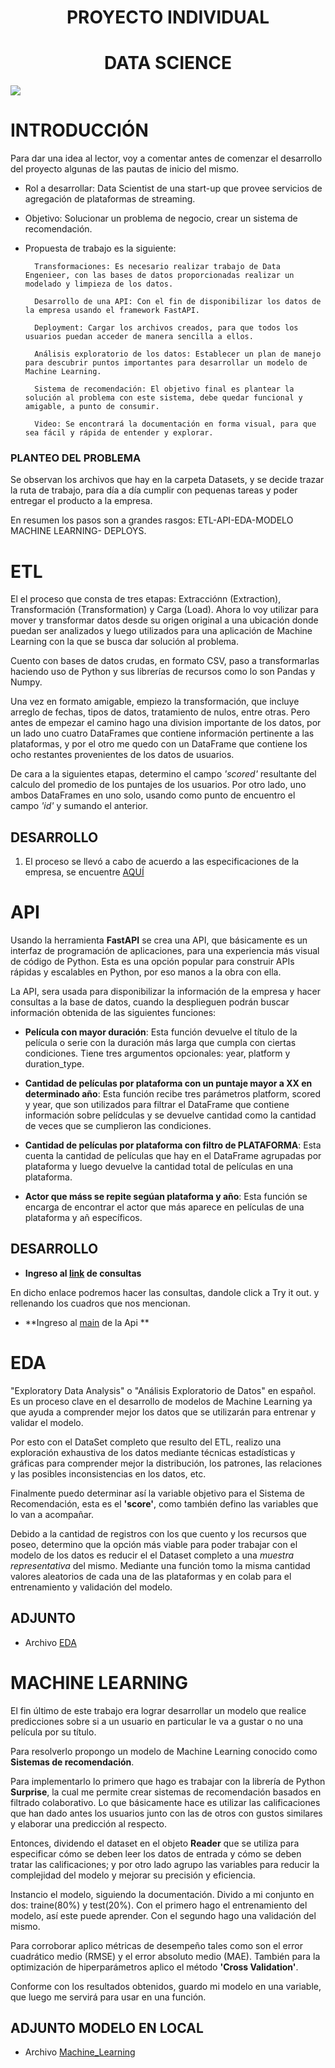 # <h1 align=center>PROYECTO INDIVIDUAL
## <h1 align=center> DATA SCIENCE </h1>


![](https://blog.soyhenry.com/content/images/2021/02/HEADER-BLOG-NEGRO-01.jpg)





# **INTRODUCCIÓN**


Para dar una idea al lector, voy a comentar antes de comenzar el desarrollo del proyecto algunas de las pautas de inicio del mismo.

- Rol a desarrollar: Data Scientist de una start-up que provee servicios de agregación de plataformas de streaming.

- Objetivo: Solucionar un problema de negocio, crear un sistema de recomendación.

- Propuesta de trabajo es la siguiente:

		Transformaciones: Es necesario realizar trabajo de Data Engenieer, con las bases de datos proporcionadas realizar un modelado y limpieza de los datos.

		Desarrollo de una API: Con el fin de disponibilizar los datos de la empresa usando el framework FastAPI.
		
		Deployment: Cargar los archivos creados, para que todos los usuarios puedan acceder de manera sencilla a ellos.

		Análisis exploratorio de los datos: Establecer un plan de manejo para descubrir puntos importantes para desarrollar un modelo de Machine Learning.

		Sistema de recomendación: El objetivo final es plantear la solución al problema con este sistema, debe quedar funcional y amigable, a punto de consumir.

		Video: Se encontrará la documentación en forma visual, para que sea fácil y rápida de entender y explorar.


### PLANTEO DEL PROBLEMA


Se observan los archivos que hay en la carpeta Datasets, y se decide trazar la ruta de trabajo, para día a día cumplir con pequenas tareas y poder entregar el producto a la empresa.


En resumen los pasos son a grandes rasgos: ETL-API-EDA-MODELO MACHINE LEARNING- DEPLOYS.


# ETL


El el proceso que consta de tres etapas: Extracciónn (Extraction), Transformación (Transformation) y Carga (Load). Ahora lo voy utilizar para mover y transformar datos desde su origen original a una ubicación donde puedan ser analizados y luego utilizados para una aplicación de Machine Learning con la que se busca dar solución al problema.

Cuento con bases de datos crudas, en formato CSV, paso a transformarlas haciendo uso de Python y sus librerías de recursos como lo son Pandas y Numpy. 


Una vez en formato amigable, empiezo la transformación, que incluye arreglo de fechas, tipos de datos, tratamiento de nulos, entre otras. Pero antes de empezar el camino hago una division importante de los datos, por un lado uno cuatro DataFrames que contiene información pertinente a las plataformas, y por el otro me quedo con un DataFrame que contiene los ocho restantes provenientes de los datos de usuarios.


De cara a la siguientes etapas, determino el campo *'scored'* resultante del calculo del promedio de los puntajes de los usuarios. Por otro lado, uno ambos DataFrames en uno solo, usando como punto de encuentro el campo *'id'* y sumando el anterior. 


## **DESARROLLO**
  
1.  El proceso se llevó a cabo de acuerdo a las especificaciones de la empresa, se encuentre [AQUÍ](https://github.com/AdrienzD/ML_y_DataEngineer/blob/main/ETL.ipynb) 

  
# API


Usando la herramienta **FastAPI** se crea una API, que básicamente es un interfaz de programación de aplicaciones, para una experiencia más visual de código de Python. Esta es una opción popular para construir APIs rápidas y escalables en Python, por eso manos a la obra con ella.


La API, sera usada para disponibilizar la información de la empresa y hacer consultas a la base de datos, cuando la desplieguen podrán buscar información obtenida de las siguientes funciones:


- **Película con mayor duración**: Esta función devuelve el título de la película o serie con la duración más larga que cumpla con ciertas condiciones. Tiene tres argumentos opcionales: year, platform y duration_type.


- **Cantidad de películas por plataforma con un puntaje mayor a XX en determinado año**: Esta función recibe tres parámetros platform, scored y year, que son utilizados para filtrar el DataFrame que contiene información sobre pelídculas y se devuelve cantidad como la cantidad de veces que se cumplieron las condiciones.


- **Cantidad de películas por plataforma con filtro de PLATAFORMA**: Esta cuenta la cantidad de películas que hay en el DataFrame agrupadas por plataforma y luego devuelve la cantidad total de películas en una plataforma.


- **Actor que máss se repite segúan plataforma y año**: Esta función se encarga de encontrar el actor que más aparece en películas de una plataforma y añ específicos.

## **DESARROLLO**
  
  - **Ingreso al [link](https://consultas-en-deploy.onrender.com/docs) de consultas**
  
  En dicho enlace podremos hacer las consultas, dandole click a Try it out. y rellenando los cuadros que nos mencionan.
  
  - **Ingreso al [main](https://github.com/AdrienzD/ML_y_DataEngineer/blob/main/main.py) de la Api **

# EDA


"Exploratory Data Analysis" o "Análisis Exploratorio de Datos" en español. Es un proceso clave en el desarrollo de modelos de Machine Learning ya que ayuda a comprender mejor los datos que se utilizarán para entrenar y validar el modelo.


Por esto con el DataSet completo que resulto del ETL, realizo una exploración exhaustiva de los datos mediante técnicas estadísticas y gráficas para comprender mejor la distribución, los patrones, las relaciones y las posibles inconsistencias en los datos, etc.


Finalmente puedo determinar así la variable objetivo para el Sistema de Recomendación, esta es el **'score'**, como también defino las variables que lo van a acompañar.


Debido a la cantidad de registros con los que cuento y los recursos que poseo, determino que la opción más viable para poder trabajar con el modelo de los datos es reducir el el Dataset completo a una *muestra representativa* del mismo. Mediante una función tomo la misma cantidad valores aleatorios de cada una de las plataformas y en colab para el entrenamiento y validación del modelo. 
 
  ## **ADJUNTO**
  - Archivo [EDA](https://github.com/AdrienzD/ML_y_DataEngineer/blob/main/EDA.ipynb)
 
# MACHINE LEARNING


El fin último de este trabajo era lograr desarrollar un modelo que realice predicciones sobre si a un usuario en particular le va a gustar o no una película por su título.


Para resolverlo propongo un modelo de Machine Learning conocido como **Sistemas de recomendación**.

Para implementarlo lo primero que hago es trabajar con la librería de Python **Surprise**, la cual me permite crear sistemas de recomendación basados en filtrado colaborativo. Lo que básicamente hace es utilizar las calificaciones que han dado antes los usuarios junto con las de otros con gustos similares y elaborar una predicción al respecto.


Entonces, dividendo el dataset en el objeto **Reader** que se utiliza para especificar cómo se deben leer los datos de entrada y cómo se deben tratar las calificaciones; y por otro lado agrupo las variables para reducir la complejidad del modelo y mejorar su precisión y eficiencia.


Instancio el modelo, siguiendo la documentación. Divido a mi conjunto en dos: traine(80%) y test(20%). Con el primero hago el entrenamiento del modelo, así este puede aprender. Con el segundo hago una validación del mismo.


Para corroborar aplico métricas de desempeño tales como son el error cuadrático medio (RMSE) y el error absoluto medio (MAE). También para la optimización de hiperparámetros aplico el método **'Cross Validation'**.


Conforme con los resultados obtenidos, guardo mi modelo en una variable, que luego me servirá para usar en una función.
  
  ## **ADJUNTO MODELO EN LOCAL**
	
  - Archivo [Machine_Learning](https://github.com/AdrienzD/ML_y_DataEngineer/blob/main/Modelo_ML_sugerenc.ipynb)
  
